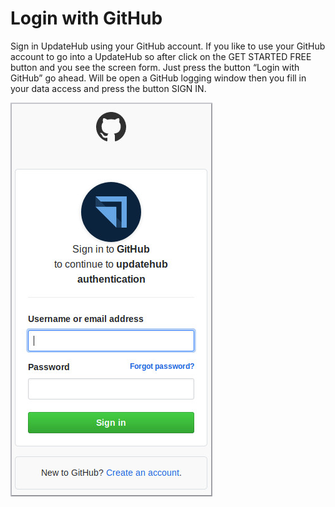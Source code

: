 # Login with GitHub

Sign in UpdateHub using your GitHub account. If you like to use your GitHub account to go into a UpdateHub so after click on the GET STARTED FREE button and you see the screen form. Just press the button “Login with GitHub” go ahead. Will be open a GitHub logging window then you fill in your data access and press the button SIGN IN.

![GitHub Login](../../.gitbook/assets/githubloggin.png)

